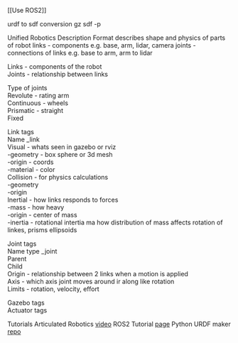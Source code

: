 [[Use ROS2]]

urdf to sdf conversion
gz sdf -p

Unified Robotics Description Format
describes shape and physics of parts of robot
links - components e.g. base, arm, lidar, camera
joints - connections of links e.g. base to arm, arm to lidar

Links - components of the robot  
Joints - relationship between links  
  
Type of joints  
Revolute - rating arm  
Continuous - wheels  
Prismatic - straight  
Fixed  
  
Link tags  
Name _link  
Visual - whats seen in gazebo or rviz  
-geometry - box sphere or 3d mesh  
-origin - coords  
-material - color  
Collision - for physics calculations  
-geometry  
-origin  
Inertial - how links responds to forces  
-mass - how heavy  
-origin - center of mass  
-inertia - rotational intertia ma how distribution of mass affects rotation of linkes, prisms ellipsoids  
  
Joint tags  
Name type _joint  
Parent  
Child  
Origin - relationship between 2 links when a motion is applied  
Axis - which axis joint moves around ir along like rotation  
Limits - rotation, velocity, effort  
  
Gazebo tags  
Actuator tags

Tutorials
Articulated Robotics [video](https://www.youtube.com/watch?v=BcjHyhV0kIs)
ROS2 Tutorial [page](https://docs.ros.org/en/humble/Tutorials/Intermediate/URDF/Building-a-Visual-Robot-Model-with-URDF-from-Scratch.html)
Python URDF maker [repo](https://github.com/hauptmech/odio_urdf)